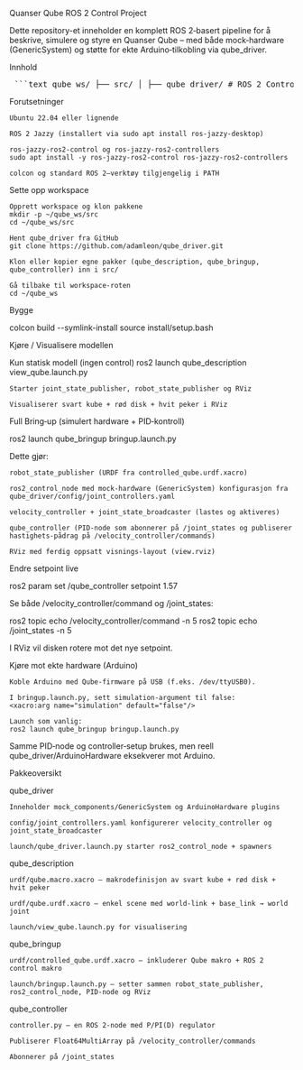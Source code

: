 Quanser Qube ROS 2 Control Project

Dette repository-et inneholder en komplett ROS 2‑basert pipeline for å beskrive, simulere og styre en Quanser Qube – med både mock‑hardware (GenericSystem) og støtte for ekte Arduino‑tilkobling via qube_driver.

Innhold


<pre lang="markdown"> ```text qube_ws/ ├── src/ │ ├── qube_driver/ # ROS 2 Control hardware plugin (mock + Arduino) │ ├── qube_description/ # URDF/Xacro-modeller for Qube │ ├── qube_bringup/ # Launch-filer og konfigurasjon │ └── qube_controller/ # PID-kontroller for velocity-styring └── README.md # Denne dokumentasjonsfilen ``` </pre>


Forutsetninger

    Ubuntu 22.04 eller lignende

    ROS 2 Jazzy (installert via sudo apt install ros-jazzy-desktop)

    ros-jazzy-ros2-control og ros-jazzy-ros2-controllers
    sudo apt install -y ros-jazzy-ros2-control ros-jazzy-ros2-controllers

    colcon og standard ROS 2–verktøy tilgjengelig i PATH

Sette opp workspace

    Opprett workspace og klon pakkene
    mkdir -p ~/qube_ws/src
    cd ~/qube_ws/src

    Hent qube_driver fra GitHub
    git clone https://github.com/adamleon/qube_driver.git

    Klon eller kopier egne pakker (qube_description, qube_bringup, qube_controller) inn i src/

    Gå tilbake til workspace-roten
    cd ~/qube_ws

Bygge

colcon build --symlink-install
source install/setup.bash

Kjøre / Visualisere modellen

Kun statisk modell (ingen control) ros2 launch qube_description view_qube.launch.py

    Starter joint_state_publisher, robot_state_publisher og RViz

    Visualiserer svart kube + rød disk + hvit peker i RViz

Full Bring‑up (simulert hardware + PID‑kontroll)

ros2 launch qube_bringup bringup.launch.py

Dette gjør:

    robot_state_publisher (URDF fra controlled_qube.urdf.xacro)

    ros2_control_node med mock‑hardware (GenericSystem) konfigurasjon fra qube_driver/config/joint_controllers.yaml

    velocity_controller + joint_state_broadcaster (lastes og aktiveres)

    qube_controller (PID‑node som abonnerer på /joint_states og publiserer hastighets‑pådrag på /velocity_controller/commands)

    RViz med ferdig oppsatt visnings‑layout (view.rviz)

Endre setpoint live

ros2 param set /qube_controller setpoint 1.57

Se både /velocity_controller/command og /joint_states:

ros2 topic echo /velocity_controller/command -n 5
ros2 topic echo /joint_states -n 5

I RViz vil disken rotere mot det nye setpoint.

Kjøre mot ekte hardware (Arduino)

    Koble Arduino med Qube‑firmware på USB (f.eks. /dev/ttyUSB0).

    I bringup.launch.py, sett simulation-argument til false:
    <xacro:arg name="simulation" default="false"/>

    Launch som vanlig:
    ros2 launch qube_bringup bringup.launch.py

Samme PID‑node og controller‐setup brukes, men reell qube_driver/ArduinoHardware eksekverer mot Arduino.

Pakkeoversikt

qube_driver

    Inneholder mock_components/GenericSystem og ArduinoHardware plugins

    config/joint_controllers.yaml konfigurerer velocity_controller og joint_state_broadcaster

    launch/qube_driver.launch.py starter ros2_control_node + spawners

qube_description

    urdf/qube.macro.xacro – makrodefinisjon av svart kube + rød disk + hvit peker

    urdf/qube.urdf.xacro – enkel scene med world‑link + base_link → world joint

    launch/view_qube.launch.py for visualisering

qube_bringup

    urdf/controlled_qube.urdf.xacro – inkluderer Qube makro + ROS 2 control makro

    launch/bringup.launch.py – setter sammen robot_state_publisher, ros2_control_node, PID‑node og RViz

qube_controller

    controller.py – en ROS 2‑node med P/PI(D) regulator

    Publiserer Float64MultiArray på /velocity_controller/commands

    Abonnerer på /joint_states
